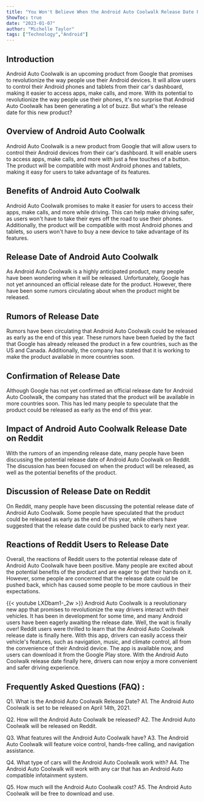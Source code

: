 ```yaml
---
title: "You Won't Believe When the Android Auto Coolwalk Release Date Finally Hits Reddit!"
ShowToc: true 
date: "2023-01-07"
author: "Michelle Taylor" 
tags: ["Technology","Android"]
---
```

## Introduction

Android Auto Coolwalk is an upcoming product from Google that promises to revolutionize the way people use their Android devices. It will allow users to control their Android phones and tablets from their car's dashboard, making it easier to access apps, make calls, and more. With its potential to revolutionize the way people use their phones, it's no surprise that Android Auto Coolwalk has been generating a lot of buzz. But what's the release date for this new product?

## Overview of Android Auto Coolwalk

Android Auto Coolwalk is a new product from Google that will allow users to control their Android devices from their car's dashboard. It will enable users to access apps, make calls, and more with just a few touches of a button. The product will be compatible with most Android phones and tablets, making it easy for users to take advantage of its features.

## Benefits of Android Auto Coolwalk

Android Auto Coolwalk promises to make it easier for users to access their apps, make calls, and more while driving. This can help make driving safer, as users won't have to take their eyes off the road to use their phones. Additionally, the product will be compatible with most Android phones and tablets, so users won't have to buy a new device to take advantage of its features.

## Release Date of Android Auto Coolwalk

As Android Auto Coolwalk is a highly anticipated product, many people have been wondering when it will be released. Unfortunately, Google has not yet announced an official release date for the product. However, there have been some rumors circulating about when the product might be released.

## Rumors of Release Date

Rumors have been circulating that Android Auto Coolwalk could be released as early as the end of this year. These rumors have been fueled by the fact that Google has already released the product in a few countries, such as the US and Canada. Additionally, the company has stated that it is working to make the product available in more countries soon.

## Confirmation of Release Date

Although Google has not yet confirmed an official release date for Android Auto Coolwalk, the company has stated that the product will be available in more countries soon. This has led many people to speculate that the product could be released as early as the end of this year.

## Impact of Android Auto Coolwalk Release Date on Reddit

With the rumors of an impending release date, many people have been discussing the potential release date of Android Auto Coolwalk on Reddit. The discussion has been focused on when the product will be released, as well as the potential benefits of the product.

## Discussion of Release Date on Reddit

On Reddit, many people have been discussing the potential release date of Android Auto Coolwalk. Some people have speculated that the product could be released as early as the end of this year, while others have suggested that the release date could be pushed back to early next year.

## Reactions of Reddit Users to Release Date

Overall, the reactions of Reddit users to the potential release date of Android Auto Coolwalk have been positive. Many people are excited about the potential benefits of the product and are eager to get their hands on it. However, some people are concerned that the release date could be pushed back, which has caused some people to be more cautious in their expectations.

{{< youtube LXDbam1-_2w >}} 
Android Auto Coolwalk is a revolutionary new app that promises to revolutionize the way drivers interact with their vehicles. It has been in development for some time, and many Android users have been eagerly awaiting the release date. Well, the wait is finally over! Reddit users were thrilled to learn that the Android Auto Coolwalk release date is finally here. With this app, drivers can easily access their vehicle's features, such as navigation, music, and climate control, all from the convenience of their Android device. The app is available now, and users can download it from the Google Play store. With the Android Auto Coolwalk release date finally here, drivers can now enjoy a more convenient and safer driving experience.

## Frequently Asked Questions (FAQ) :
Q1. What is the Android Auto Coolwalk Release Date? 
A1. The Android Auto Coolwalk is set to be released on April 14th, 2021.

Q2. How will the Android Auto Coolwalk be released?
A2. The Android Auto Coolwalk will be released on Reddit.

Q3. What features will the Android Auto Coolwalk have?
A3. The Android Auto Coolwalk will feature voice control, hands-free calling, and navigation assistance.

Q4. What type of cars will the Android Auto Coolwalk work with?
A4. The Android Auto Coolwalk will work with any car that has an Android Auto compatible infotainment system.

Q5. How much will the Android Auto Coolwalk cost?
A5. The Android Auto Coolwalk will be free to download and use.


